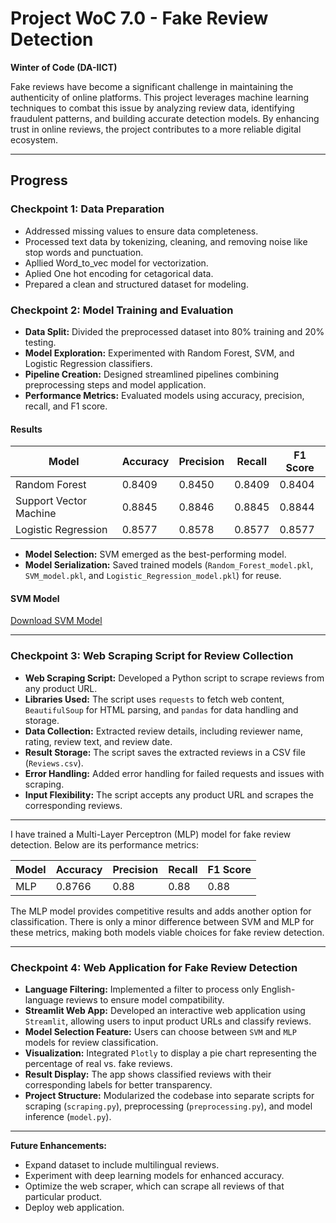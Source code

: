 # **Project WoC 7.0 - Fake Review Detection**  
**Winter of Code (DA-IICT)**  

Fake reviews have become a significant challenge in maintaining the authenticity of online platforms. This project leverages machine learning techniques to combat this issue by analyzing review data, identifying fraudulent patterns, and building accurate detection models. By enhancing trust in online reviews, the project contributes to a more reliable digital ecosystem.  

---

## **Progress**  

### **Checkpoint 1: Data Preparation**  
- Addressed missing values to ensure data completeness.  
- Processed text data by tokenizing, cleaning, and removing noise like stop words and punctuation.
- Apllied Word_to_vec model for vectorization.
- Aplied One hot encoding for cetagorical data. 
- Prepared a clean and structured dataset for modeling.  

### **Checkpoint 2: Model Training and Evaluation**  
- **Data Split:** Divided the preprocessed dataset into 80% training and 20% testing.  
- **Model Exploration:** Experimented with Random Forest, SVM, and Logistic Regression classifiers.  
- **Pipeline Creation:** Designed streamlined pipelines combining preprocessing steps and model application.  
- **Performance Metrics:** Evaluated models using accuracy, precision, recall, and F1 score.  

#### **Results**  
| **Model**               | **Accuracy** | **Precision** | **Recall** | **F1 Score** |  
|--------------------------|--------------|---------------|------------|--------------|  
| Random Forest            | 0.8409       | 0.8450        | 0.8409     | 0.8404       |  
| Support Vector Machine   | 0.8845       | 0.8846        | 0.8845     | 0.8844       |  
| Logistic Regression      | 0.8577       | 0.8578        | 0.8577     | 0.8577       |  

- **Model Selection:** SVM emerged as the best-performing model.  
- **Model Serialization:** Saved trained models (`Random_Forest_model.pkl`, `SVM_model.pkl`, and `Logistic_Regression_model.pkl`) for reuse.  

#### **SVM Model**  
[Download SVM Model](https://drive.google.com/file/d/1Ag5Mu9cIZ6UvugAEaRq4qClc3Q_prL89/view?usp=sharing)  

---

### **Checkpoint 3: Web Scraping Script for Review Collection**  
- **Web Scraping Script:** Developed a Python script to scrape reviews from any product URL.  
- **Libraries Used:** The script uses `requests` to fetch web content, `BeautifulSoup` for HTML parsing, and `pandas` for data handling and storage.  
- **Data Collection:** Extracted review details, including reviewer name, rating, review text, and review date.  
- **Result Storage:** The script saves the extracted reviews in a CSV file (`Reviews.csv`).  
- **Error Handling:** Added error handling for failed requests and issues with scraping.  
- **Input Flexibility:** The script accepts any product URL and scrapes the corresponding reviews.

---
I have trained a Multi-Layer Perceptron (MLP) model for fake review detection. Below are its performance metrics:

| **Model**               | **Accuracy** | **Precision** | **Recall** | **F1 Score** |  
|--------------------------|--------------|---------------|------------|--------------|  
| MLP                      | 0.8766       |0.88           | 0.88     |  0.88        |  

The MLP model provides competitive results and adds another option for classification. There is only a minor difference between SVM and MLP for these metrics, making both models viable choices for fake review detection.

---
### **Checkpoint 4: Web Application for Fake Review Detection**  
- **Language Filtering:** Implemented a filter to process only English-language reviews to ensure model compatibility.  
- **Streamlit Web App:** Developed an interactive web application using `Streamlit`, allowing users to input product URLs and classify reviews.  
- **Model Selection Feature:** Users can choose between `SVM` and `MLP` models for review classification.  
- **Visualization:** Integrated `Plotly` to display a pie chart representing the percentage of real vs. fake reviews.  
- **Result Display:** The app shows classified reviews with their corresponding labels for better transparency.  
- **Project Structure:** Modularized the codebase into separate scripts for scraping (`scraping.py`), preprocessing (`preprocessing.py`), and model inference (`model.py`).  

---

**Future Enhancements:** 
- Expand dataset to include multilingual reviews.  
- Experiment with deep learning models for enhanced accuracy.  
- Optimize the web scraper, which can scrape all reviews of that particular product.
- Deploy web application.
